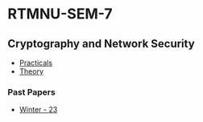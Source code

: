 # RTMNU-SEM-7

## Cryptography and Network Security

- [Practicals](./CNS/practical/)
- [Theory](./CNS/theory/)

### Past Papers

- [Winter - 23](./past-papers/winter23/Cryptography%20&%20Network%20Security.pdf)
